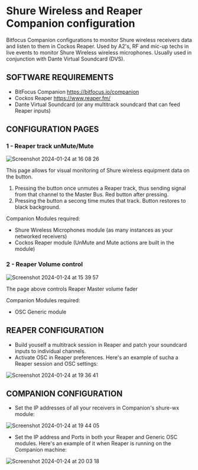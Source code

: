 # Shure Wireless and Reaper Companion configuration
Bitfocus Companion configurations to monitor Shure wireless receivers data and listen to them in Cockos Reaper. 
Used by A2's, RF and mic-up techs in live events to monitor Shure Wireless wireless microphones.
Usually used in conjunction with Dante Virtual Soundcard (DVS).

## SOFTWARE REQUIREMENTS
   - BitFocus Companion https://bitfocus.io/companion
   - Cockos Reaper https://www.reaper.fm/
   - Dante Virtual Soundcard (or any multitrack soundcard that can feed Reaper inputs)

## CONFIGURATION PAGES

### **1 - Reaper track unMute/Mute**

![Screenshot 2024-01-24 at 16 08 26](https://github.com/elraval/shure_wireless_reaper_companion/assets/22182319/a5d8c051-d598-4dc1-b9e1-49a7912564db)

This page allows for visual monitoring of Shure wireless equipment data on the button.
  
1) Pressing the button once unmutes a Reaper track, thus sending signal from that channel to the Master Bus. Red button after pressing.
2) Pressing the button a secong time mutes that track. Button restores to black background.

Companion Modules required:
 - Shure Wireless Microphones module (as many instances as your networked receivers) 
 - Cockos Reaper module (UnMute and Mute actions are built in the module)
   

### 2 - Reaper Volume control

![Screenshot 2024-01-24 at 15 39 57](https://github.com/elraval/shure_wireless_reaper_companion/assets/22182319/d7394489-14be-4c72-91d8-6284293b6380)

The page above controls Reaper Master volume fader

Companion Modules required:
- OSC Generic module

## REAPER CONFIGURATION

- Build youself a multitrack session in Reaper and patch your soundcard inputs to individual channels.
- Activate OSC in Reaper preferences. Here's an example of sucha a Reaper session and OSC settings:

![Screenshot 2024-01-24 at 19 36 41](https://github.com/elraval/Shure-wireless-Reaper-Companion/assets/22182319/25fa017c-9423-4885-8a01-087c2d98c246)

## COMPANION CONFIGURATION

- Set the IP addresses of all your receivers in Companion's shure-wx module:
  
![Screenshot 2024-01-24 at 19 44 05](https://github.com/elraval/Shure-wireless-Reaper-Companion/assets/22182319/508f5fe8-36bb-4b66-a59d-0d3f748177e6)

- Set the IP address and Ports in both your Reaper and Generic OSC modules. Here's an example of it when Reaper is running on the Companion machine:

![Screenshot 2024-01-24 at 20 03 18](https://github.com/elraval/Shure-wireless-Reaper-Companion/assets/22182319/af0353ae-74db-44c3-b2d3-5ef29c339173)


  
